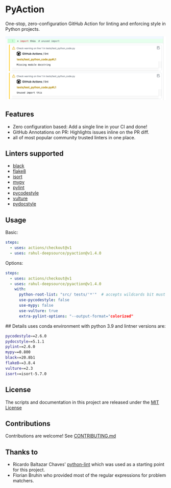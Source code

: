 # PyAction

One-stop, zero-configuration GitHub Action for linting and enforcing style in Python projects.

![Screenshot of annotations](static/annotations.png)

## Features

- Zero configuration based: Add a single line in your CI and done!
- GitHub Annotations on PR: Highlights issues inline on the PR diff.
- all of most popular community trusted linters in one place.

## Linters supported

- [black](https://github.com/psf/black)
- [flake8](http://flake8.pycqa.org)
- [isort](https://github.com/timothycrosley/isort)
- [mypy](http://mypy-lang.org/)
- [pylint](https://www.pylint.org/)
- [pycodestyle](https://pycodestyle.readthedocs.io)
- [vulture](https://github.com/jendrikseipp/vulture)
- [pydocstyle](https://github.com/PyCQA/pydocstyle)

## Usage

Basic:

```yml
steps:
  - uses: actions/checkout@v1
  - uses: rahul-deepsource/pyaction@v1.4.0
```

Options:

```yml
steps:
  - uses: actions/checkout@v1
  - uses: rahul-deepsource/pyaction@v1.4.0
    with:
      python-root-list: "src/ tests/'*'"  # accepts wildcards bit must be enclosed in commas
      use-pycodestyle: false
      use-mypy: false
      use-vulture: true
      extra-pylint-options: "--output-format="colorized"
```

## Details
uses conda environment with python 3.9 and lintner versions are:

```bash
pycodestyle==2.6.0
pydocstyle==5.1.1
pylint==2.6.0
mypy==0.800
black==20.8b1
flake8==3.8.4
vulture==2.3
isort==isort-5.7.0
```

## License

The scripts and documentation in this project are released under the [MIT License](LICENSE)

## Contributions

Contributions are welcome! See [CONTRIBUTING.md](CONTRIBUTING.md)

## Thanks to

- Ricardo Baltazar Chaves' [python-lint](https://github.com/ricardochaves/python-lint) which was used as a starting point for this project.
- Florian Bruhin who provided most of the regular expressions for problem matchers.
